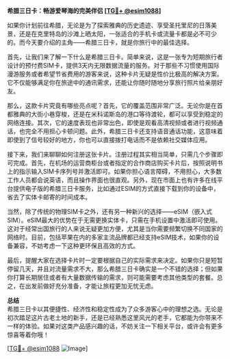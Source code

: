 **希腊三日卡：畅游爱琴海的完美伴侣 [[TG💪+ @esim1088](https://t.me/s/esim1088)]**

如果你计划前往希腊，无论是为了探索雅典的历史遗迹、享受圣托里尼的日落美景，还是在克里特岛的沙滩上晒太阳，一张适合的手机卡或流量卡都是必不可少的。而今天要介绍的主角——希腊三日卡，就是你旅行中的最佳选择。

首先，让我们来了解一下什么是希腊三日卡。简单来说，这是一张专为短期旅行者设计的预付费SIM卡，提供3天内无限数据流量的服务。对于那些不习惯使用国际漫游服务或者希望节省费用的游客来说，这种卡片无疑是性价比极高的解决方案。它不仅能够满足你在旅途中的通讯需求，还能让你随时随地分享旅行照片给亲朋好友。

那么，这款卡片究竟有哪些亮点呢？首先，它的覆盖范围非常广泛。无论你是在首都雅典的大街小巷穿梭，还是在米科诺斯岛的港口等待渡轮，都可以享受到稳定的网络连接。其次，它的速度表现也非常出色，即使是观看高清视频或者进行视频通话，也完全不用担心卡顿问题。此外，希腊三日卡还支持语音通话功能，这意味着即使到了信号较好的地方，你也可以直接拨打电话而不是依赖社交媒体应用。

接下来，我们来聊聊如何注册这张卡片。注册过程其实相当简单，只需几个步骤即可完成。首先，在机场的运营商柜台或者指定的合作商店购买卡片后，按照说明书上的指示输入SIM卡序列号并激活即可。如果你担心语言障碍，不用担心，大多数工作人员都会说英语，而且操作界面也很直观。另外，现在市面上也有许多在线平台提供电子版的希腊三日卡服务，比如通过ESIM的方式直接下载到你的设备中，省去了实体卡邮寄的时间成本。

当然，除了传统的物理SIM卡之外，还有另一种新兴的选择——eSIM（嵌入式SIM）。eSIM最大的优势在于无需更换实体卡，只需在手机设置中激活即可使用。这对于经常出国旅行的人来说无疑更加方便，尤其是当你需要频繁切换不同国家的网络时。目前，包括苹果在内的多家主流品牌都已经支持eSIM技术，如果你的设备兼容，不妨考虑一下这种更环保且高效的方式。

最后，提醒大家在选择卡片时一定要根据自己的实际需求来决定。如果你只是短暂停留几天，并且对流量需求不大，那么希腊三日卡确实是一个不错的选择；但如果你打算长期居住或者有大量数据传输的需求，则可能需要考虑其他类型的套餐。总之，在出发前做好充分准备，才能让旅程更加无忧无虑。

**总结**  
希腊三日卡以其便捷性、经济性和稳定性成为了众多游客心中的理想之选。无论是初次踏足这片古老土地的新手，还是已经熟悉这里风光的老手，它都能为你带来不一样的体验。如果对这类产品感兴趣的话，不妨关注一下相关平台，或许会有更多惊喜等着你哦！

[[TG💪+ @esim1088](https://t.me/s/esim1088) ![Image](https://i.postimg.cc/4NQfJmqS/Snipaste-2025-05-13-00-14-12.png)]